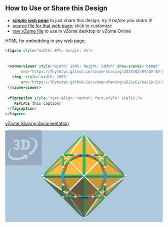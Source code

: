 
## How to Use or Share this Design

 - [***simple web page***](<https://ThynStyx.github.io/vzome-sharing/2025/02/04/20-59-59-Root2-Truncated-Cube/>) to just share this design; *try it before you share it!*
 - [source file for that web page](<https://github.com/ThynStyx/vzome-sharing/edit/main/2025/02/04/20-59-59-Root2-Truncated-Cube/index.md>); click to customize
 - [raw vZome file](<https://raw.githubusercontent.com/ThynStyx/vzome-sharing/main/2025/02/04/20-59-59-Root2-Truncated-Cube/Root2-Truncated-Cube.vZome>) to use in vZome desktop or vZome Online
 
 HTML for embedding in any web page:
 ```html
<figure style="width: 87%; margin: 5%">
  
  
  <vzome-viewer style="width: 100%; height: 60dvh" show-scenes='named'
        src="https://ThynStyx.github.io/vzome-sharing/2025/02/04/20-59-59-Root2-Truncated-Cube/Root2-Truncated-Cube.vZome" >
    <img  style="width: 100%"
        src="https://ThynStyx.github.io/vzome-sharing/2025/02/04/20-59-59-Root2-Truncated-Cube/Root2-Truncated-Cube.png" >
  </vzome-viewer>

  <figcaption style="text-align: center; font-style: italic;">
     REPLACE this caption!
  </figcaption>
</figure>

 ```

[vZome Sharing documentation](https://vzome.github.io/vzome/sharing.html#how-it-works)

![Image](<Root2-Truncated-Cube.png>)

